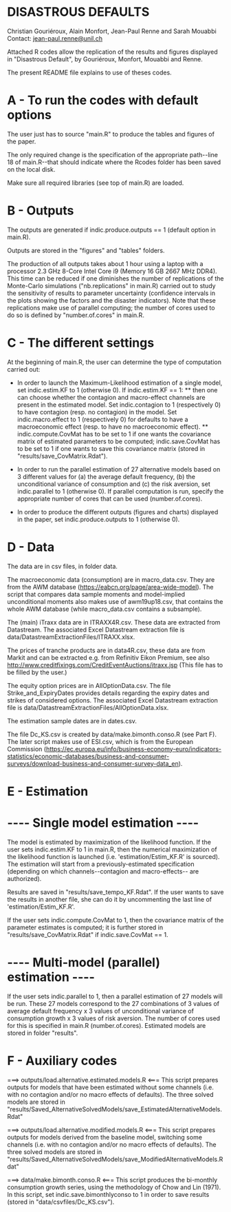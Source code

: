 # DISASTROUS DEFAULTS

Christian Gouriéroux, Alain Monfort,
Jean-Paul Renne and Sarah Mouabbi
Contact: jean-paul.renne@unil.ch

Attached R codes allow the replication of the results and figures displayed in "Disastrous Default", by Gouriéroux, Monfort, Mouabbi and Renne.

The present README file explains to use of theses codes.


# A - To run the codes with default options

The user just has to source "main.R" to produce the tables and figures of the paper.

The only required change is the specification of the appropriate path--line 18 of main.R--that should indicate where the Rcodes folder has been saved on the local disk.

Make sure all required libraries (see top of main.R) are loaded.


# B - Outputs

The outputs are generated if indic.produce.outputs == 1 (default option in main.R).

Outputs are stored in the "figures" and "tables" folders.

The production of all outputs takes about 1 hour using a laptop with a processor 2.3 GHz 8-Core Intel Core i9 (Memory 16 GB 2667 MHz DDR4). This time can be reduced if one diminishes the number of replications of the Monte-Carlo simulations ("nb.replications" in main.R) carried out to study the sensitivity of results to parameter uncertainty (confidence intervals in the plots showing the factors and the disaster indicators). Note that these replications make use of parallel computing; the number of cores used to do so is defined by "number.of.cores" in main.R.


# C - The different settings

At the beginning of main.R, the user can determine the type of computation carried out:

- In order to launch the Maximum-Likelihood estimation of a single model, set indic.estim.KF to 1 (otherwise 0). If indic.estim.KF == 1:
** then one can choose whether the contagion and macro-effect channels are present in the estimated model. Set indic.contagion to 1 (respectively 0) to have contagion (resp. no contagion) in the model. Set indic.macro.effect to 1 (respectively 0) for defaults to have a macroeconomic effect (resp. to have no macroeconomic effect).
** indic.compute.CovMat has to be set to 1 if one wants the covariance matrix of estimated parameters to be computed; indic.save.CovMat has to be set to 1 if one wants to save this covariance matrix (stored in "results/save_CovMatrix.Rdat").


- In order to run the parallel estimation of 27 alternative models based on 3 different values for (a) the average default frequency, (b) the unconditional variance of consumption and (c) the risk aversion, set indic.parallel to 1 (otherwise 0). If parallel computation is run, specify the appropriate number of cores that can be used (number.of.cores).

- In order to produce the different outputs (figures and charts) displayed in the paper, set indic.produce.outputs to 1 (otherwise 0).


# D - Data

The data are in csv files, in folder data.

The macroeconomic data (consumption) are in macro_data.csv. They are from the AWM database (https://eabcn.org/page/area-wide-model). The script that compares data sample moments and model-implied unconditional moments also makes use of awm19up18.csv, that contains the whole AWM database (while macro_data.csv contains a subsample).

The (main) iTraxx data are in ITRAXX4R.csv. These data are extracted from Datastream. The associated Excel Datastream extraction file is data/DatastreamExtractionFiles/ITRAXX.xlsx.

The prices of tranche products are in data4R.csv, these data are from Markit and can be extracted e.g. from Refinitiv Eikon Premium, see also http://www.creditfixings.com/CreditEventAuctions/itraxx.jsp (This file has to be filled by the user.)

The equity option prices are in AllOptionData.csv. The file Strike_and_ExpiryDates provides details regarding the expiry dates and strikes of considered options. The associated Excel Datastream extraction file is data/DatastreamExtractionFiles/AllOptionData.xlsx.

The estimation sample dates are in dates.csv.

The file Dc_KS.csv is created by data/make.bimonth.conso.R (see Part F). The later script makes use of ESI.csv, which is from the European Commission (https://ec.europa.eu/info/business-economy-euro/indicators-statistics/economic-databases/business-and-consumer-surveys/download-business-and-consumer-survey-data_en).



# E - Estimation

# ---- Single model estimation ----

The model is estimated by maximization of the likelihood function. If the user sets indic.estim.KF to 1 in main.R, then the numerical maximization of the likelihood function is launched (i.e. 'estimation/Estim_KF.R' is sourced). The estimation will start from a previously-estimated specification (depending on which channels--contagion and macro-effects-- are authorized).

Results are saved in "results/save_tempo_KF.Rdat". If the user wants to save the results in another file, she can do it by uncommenting the last line of 'estimation/Estim_KF.R'.

If the user sets indic.compute.CovMat to 1, then the covariance matrix of the parameter estimates is computed; it is further stored in "results/save_CovMatrix.Rdat" if indic.save.CovMat == 1.

# ---- Multi-model (parallel) estimation ----

If the user sets indic.parallel to 1, then a parallel estimation of 27 models will be run. These 27 models correspond to the 27 combinations of
  3 values of average default frequency
x 3 values of unconditional variance of consumption growth
x 3 values of risk aversion.
The number of cores used for this is specified in main.R (number.of.cores). Estimated models are stored in folder "results".



# F - Auxiliary codes

===> outputs/load.alternative.estimated.models.R <===
This script prepares outputs for models that have been estimated without some channels (i.e. with no contagion and/or no macro effects of defaults).
The three solved models are stored in "results/Saved_AlternativeSolvedModels/save_EstimatedAlternativeModels.Rdat"

===> outputs/load.alternative.modified.models.R <===
This script prepares outputs for models derived from the baseline model, switching some channels (i.e. with no contagion and/or no macro effects of defaults).
The three solved models are stored in "results/Saved_AlternativeSolvedModels/save_ModifiedAlternativeModels.Rdat"

===> data/make.bimonth.conso.R <===
This script produces the bi-monthly consumption growth series, using the methodology of Chow and Lin (1971). In this script, set indic.save.bimonthlyconso to 1 in order to save results (stored in "data/csvfiles/Dc_KS.csv").







